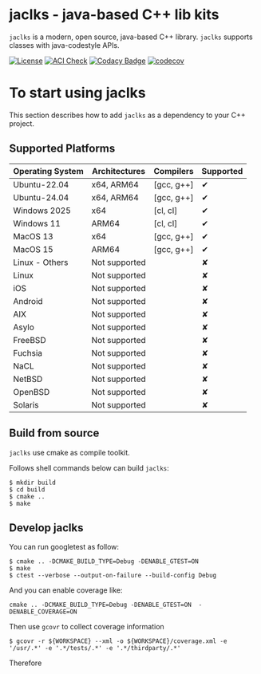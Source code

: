 jaclks - java-based C++ lib kits
================================

`jaclks` is a modern, open source, java-based C++ library. `jaclks` supports classes with java-codestyle APIs.

[![License](https://img.shields.io/badge/License-Apache_2.0-blue.svg)](https://opensource.org/licenses/Apache-2.0)
[![ACI Check](https://github.com/BossZou/jaclks/actions/workflows/aci.yml/badge.svg)](https://github.com/BossZou/jaclks/actions/workflows/aci.yml)
[![Codacy Badge](https://app.codacy.com/project/badge/Grade/5d38d4632b164f1593dfb364cd0252fe)](https://app.codacy.com/gh/BossZou/jaclks/dashboard?utm_source=gh&utm_medium=referral&utm_content=&utm_campaign=Badge_grade)
[![codecov](https://codecov.io/gh/BossZou/jaclks/graph/badge.svg?token=SGY77PRJI1)](https://codecov.io/gh/BossZou/jaclks)

# To start using jaclks

This section describes how to add `jaclks` as a dependency to your C++ project.

## Supported Platforms

| Operating System | Architectures | Compilers  | Supported |
|------------------|---------------|------------|-----------|
| Ubuntu-22.04     | x64, ARM64    | [gcc, g++] | &#10004;  |
| Ubuntu-24.04     | x64, ARM64    | [gcc, g++] | &#10004;  |
| Windows 2025     | x64           | [cl, cl]   | &#10004;  |
| Windows 11       | ARM64         | [cl, cl]   | &#10004;  |
| MacOS 13         | x64           | [gcc, g++] | &#10004;  |
| MacOS 15         | ARM64         | [gcc, g++] | &#10004;  |
| Linux - Others   | Not supported |            | &#10008;  |
| Linux            | Not supported |            | &#10008;  |
| iOS              | Not supported |            | &#10008;  |
| Android          | Not supported |            | &#10008;  |
| AIX              | Not supported |            | &#10008;  |
| Asylo            | Not supported |            | &#10008;  |
| FreeBSD          | Not supported |            | &#10008;  |
| Fuchsia          | Not supported |            | &#10008;  |
| NaCL             | Not supported |            | &#10008;  |
| NetBSD           | Not supported |            | &#10008;  |
| OpenBSD          | Not supported |            | &#10008;  |
| Solaris          | Not supported |            | &#10008;  |

## Build from source

`jaclks` use cmake as compile toolkit. 

Follows shell commands below can build `jaclks`:
```shell
$ mkdir build
$ cd build
$ cmake .. 
$ make
```

## Develop jaclks

You can run googletest as follow:
```shell
$ cmake .. -DCMAKE_BUILD_TYPE=Debug -DENABLE_GTEST=ON
$ make
$ ctest --verbose --output-on-failure --build-config Debug
```

And you can enable coverage like:
```shell
cmake .. -DCMAKE_BUILD_TYPE=Debug -DENABLE_GTEST=ON  -DENABLE_COVERAGE=ON
```

Then use `gcovr` to collect coverage information
```shell
$ gcovr -r ${WORKSPACE} --xml -o ${WORKSPACE}/coverage.xml -e '/usr/.*' -e '.*/tests/.*' -e '.*/thirdparty/.*'
```

Therefore
